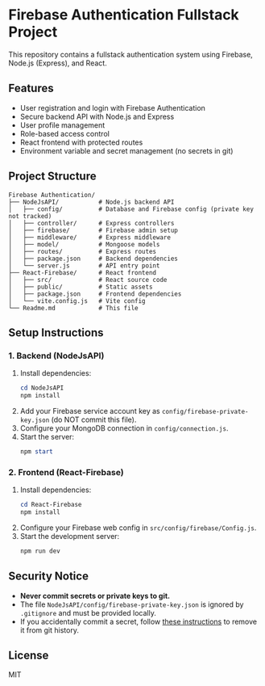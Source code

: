 # Firebase Authentication Fullstack Project

This repository contains a fullstack authentication system using Firebase, Node.js (Express), and React.

## Features
- User registration and login with Firebase Authentication
- Secure backend API with Node.js and Express
- User profile management
- Role-based access control
- React frontend with protected routes
- Environment variable and secret management (no secrets in git)

## Project Structure
```
Firebase Authentication/
├── NodeJsAPI/           # Node.js backend API
│   ├── config/          # Database and Firebase config (private key not tracked)
│   ├── controller/      # Express controllers
│   ├── firebase/        # Firebase admin setup
│   ├── middleware/      # Express middleware
│   ├── model/           # Mongoose models
│   ├── routes/          # Express routes
│   ├── package.json     # Backend dependencies
│   └── server.js        # API entry point
├── React-Firebase/      # React frontend
│   ├── src/             # React source code
│   ├── public/          # Static assets
│   ├── package.json     # Frontend dependencies
│   └── vite.config.js   # Vite config
└── Readme.md            # This file
```

## Setup Instructions

### 1. Backend (NodeJsAPI)
1. Install dependencies:
   ```powershell
   cd NodeJsAPI
   npm install
   ```
2. Add your Firebase service account key as `config/firebase-private-key.json` (do NOT commit this file).
3. Configure your MongoDB connection in `config/connection.js`.
4. Start the server:
   ```powershell
   npm start
   ```

### 2. Frontend (React-Firebase)
1. Install dependencies:
   ```powershell
   cd React-Firebase
   npm install
   ```
2. Configure your Firebase web config in `src/config/firebase/Config.js`.
3. Start the development server:
   ```powershell
   npm run dev
   ```

## Security Notice
- **Never commit secrets or private keys to git.**
- The file `NodeJsAPI/config/firebase-private-key.json` is ignored by `.gitignore` and must be provided locally.
- If you accidentally commit a secret, follow [these instructions](https://docs.github.com/en/authentication/keeping-your-account-and-data-secure/removing-sensitive-data-from-a-repository) to remove it from git history.

## License
MIT

